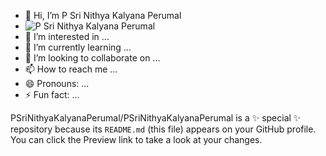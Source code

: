 - 👋 Hi, I’m P Sri Nithya Kalyana Perumal
- ![P Sri Nithya Kalyana Perumal]([image.jpg](https://github.com/PSriNithyaKalyanaPerumal/PSriNithyaKalyanaPerumal/blob/main/WhatsApp%20Image%202024-10-15%20at%2009.39.15_c1155704.jpg?raw=true))
- 👀 I’m interested in ...
- 🌱 I’m currently learning ...
- 💞️ I’m looking to collaborate on ...
- 📫 How to reach me ...
- 😄 Pronouns: ...
- ⚡ Fun fact: ...


PSriNithyaKalyanaPerumal/PSriNithyaKalyanaPerumal is a ✨ special ✨ repository because its `README.md` (this file) appears on your GitHub profile.
You can click the Preview link to take a look at your changes.

